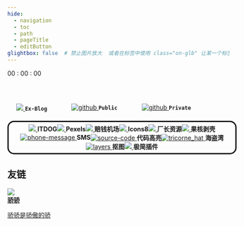 ```yaml
---
hide:
  - navigation
  - toc
  - path
  - pageTitle
  - editButton
glightbox: false  # 禁止图片放大  或者在标签中使用 class="on-glb" 让某一个标签允许放大(off-glb)
---
```


<style>
  .md-typeset h1,
  .md-content__button {
    display: none;
  }
  .md-content__inner{
    padding-top: 0em;
  }
</style>
<link rel="stylesheet" href="/stylesheets/index.css">

<!--    时间    -->
<div class="time">
  <div class="solar-time" id="solarTime"></div>
  <div class="clock-time">
    <span id="hourTime">00</span>
    <span class="colon">:</span>
    <span id="minuteTime">00</span>
    <span class="colon">:</span>
    <span id="secondTime">00</span>
  </div>
</div>


<!--    搜索栏    -->


<!--    快捷栏    -->
<div style="display: flex; flex-wrap: wrap; gap: 55px; margin-top: 40px; border-radius: 15px; width: 100%; padding: 20px;">
  <div class="shortcut">
    <a href="https://www.leeyearn.cn/" target="_blank">
      <img class="shortcut-icon" src="https://www.leeyearn.cn/static/userAvatar/LeeYearn11729748231056641.jpg"/>
    </a>
    <code class="shortcut-font"><b>Ex-Blog</b></code>
  </div>
  <div class="shortcut">
      <a href="/public" target="_blank">
          <img class="shortcut-icon" src="https://img.icons8.com/fluency/96/folder-invoices--v2.png" alt="github"/>
      </a>
      <code sclass="shortcut-font"><b>Public</b></code>
  </div>
  <div class="shortcut">
      <a href="/private" target="_blank">
          <img class="shortcut-icon" src="https://img.icons8.com/fluency/96/porn-folder.png" alt="github"/>
      </a>
      <code class="shortcut-font"><b>Private</b></code>
  </div>
</div>



<!--    工具栏    -->
<div style="display: flex; flex-wrap: wrap;margin-top: 0px; border: 3px solid; border-radius: 15px; width: 100%; padding: 5px; justify-content: center; align-items: center;">
  <div class="extension">
    <a href="https://www.itdog.cn/ping/" target="_blank">
      <img class="extension-icon" src="https://img.icons8.com/fluency/96/domain.png"/>
    </a>
    <b class="extension-font">ITDOG</b>
  </div>

  <div class="extension">
    <a href="https://www.pexels.com/zh-cn/" target="_blank">
      <img class="extension-icon" src="https://img.icons8.com/fluency/96/panorama.png"/>
    </a>
    <b class="extension-font">Pexels</b>
  </div>

  <div class="extension">
    <a href="https://xn--mes358aby2apfg.com/#/register?code=If4MXXad" target="_blank">
      <img class="extension-icon" src="https://img.icons8.com/fluency/96/magic-crystal-ball.png"/>
    </a>
    <b class="extension-font">赔钱机场</b>
  </div>

  <div class="extension">
    <a href="https://igoutu.cn/icons" target="_blank">
      <img class="extension-icon" src="https://img.icons8.com/fluency/96/icons8-new-logo.png"/>
    </a>
    <b class="extension-font">Icons8</b>
  </div>

  <div class="extension">
    <a href="https://cz01.tv" target="_blank">
      <img class="extension-icon" src="https://img.icons8.com/fluency/96/documentary.png"/>
    </a>
    <b class="extension-font">厂长资源</b>
  </div>

  <div class="extension">
    <a href="https://www.ghxi.com/" target="_blank">
      <img class="extension-icon" src="https://img.icons8.com/fluency/96/security-checked--v1.png"/>
    </a>
    <b class="extension-font">果核剥壳</b>
  </div>

  <div class="extension">
    <a href="https://sms-activate.guru/cn" target="_blank">
      <img class="extension-icon" src="https://img.icons8.com/fluency/96/phone-message.png" alt="phone-message"/>
    </a>
    <b class="extension-font">SMS</b>
  </div>

  <div class="extension">
    <a href="https://highlightcode.com/" target="_blank">
      <img class="extension-icon" src="https://img.icons8.com/fluency/96/source-code.png" alt="source-code"/>
    </a>
    <b class="extension-font">代码高亮</b>
  </div>

  <div class="extension">
    <a href="https://thepiratebay.org/index.html" target="_blank">
      <img class="extension-icon" src="https://img.icons8.com/fluency/96/tricorne_hat.png" alt="tricorne_hat"/>
    </a>
    <b class="extension-font">海盗湾</b>
  </div>
  
  <div class="extension">
    <a href="https://www.remove.bg/zh" target="_blank">
      <img class="extension-icon" src="https://img.icons8.com/fluency/96/layers.png" alt="layers"/>
    </a>
    <b class="extension-font">抠图</b>
  </div>

  <div class="extension">
    <a href="https://chrome.zzzmh.cn/" target="_blank">
      <img class="extension-icon" src="https://img.icons8.com/fluency/96/puzzle.png"/>
    </a>
    <b class="extension-font">极简插件</b>
  </div>
</div>

<div>
  <h2>友链</h2>
  <div class="Friendly">
    <a href="https://dxlcq.cn/" target="_blank">
      <img class="Friendly-icon" src="https://dxlcq.cn/assets/head.png"/>
      <div>
        <b class="Friendly-font">骄骄</b>
        <p class="Friendly-font-note">骄骄是骄傲的骄</p>
      </div>
    </a>
  </div>
</div>

<script>
  // 当前时间
  let hourTime = "00"; // 小时
  let minuteTime = "00"; // 分钟
  let secondTime = "00"; // 秒
  let solarTime = "";
  let weekday = "";

  // 冒号的透明度控制
  let colonOpacity = 1; // 初始透明度为1

  // 获取当前时间
  function updateTime() {
    const now = new Date();
    const year = now.getFullYear();
    const month = now.getMonth() + 1;
    const date = now.getDate();

    solarTime = `${year}年${month}月${date}日`;

    hourTime = now.getHours().toString().padStart(2, "0"); // 获取小时并补零
    minuteTime = now.getMinutes().toString().padStart(2, "0"); // 获取分钟并补零
    secondTime = now.getSeconds().toString().padStart(2, "0"); // 获取秒并补零

    weekday = now.toLocaleString("default", { weekday: "long" });

    // 更新 DOM
    document.getElementById("hourTime").textContent = hourTime;
    document.getElementById("minuteTime").textContent = minuteTime;
    document.getElementById("secondTime").textContent = secondTime;
    document.getElementById("solarTime").textContent = `${solarTime} ${weekday}`;
  }

  // 切换冒号的透明度
  function toggleColonOpacity() {
    colonOpacity = colonOpacity === 1 ? 0 : 1;
    const colons = document.querySelectorAll(".colon");
    colons.forEach((colon) => {
      colon.style.opacity = colonOpacity;
    });
  }

  // 初始化
  updateTime();
  setInterval(updateTime, 1000); // 每秒更新一次时间
  // 每轮呼吸总周期：600ms 呼吸 + 400ms 停顿
  setInterval(() => {
    toggleColonOpacity(); // 切换透明度
    setTimeout(() => {
      toggleColonOpacity(); // 呼吸结束后恢复透明度
    }, 400); // 600毫秒后恢复
  }, 1500); // 每1000毫秒进行一次完整的呼吸周期
</script>
